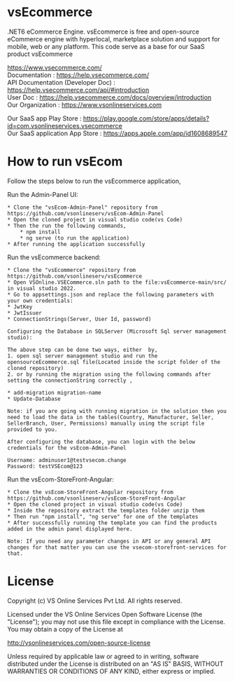 # vsEcommerce
.NET6 eCommerce Engine. vsEcommerce is free and open-source eCommerce engine with hyperlocal, marketplace solution and support for mobile, web or any platform. This code serve as a base for our SaaS product vsEcommerce

https://www.vsecommerce.com/ \
Documentation : https://help.vsecommerce.com/ \
API Documentation (Developer Doc) : https://help.vsecommerce.com/api/#introduction \
User Doc : https://help.vsecommerce.com/docs/overview/introduction \
Our Organization : https://www.vsonlineservices.com 

Our SaaS app Play Store : https://play.google.com/store/apps/details?id=com.vsonlineservices.vsecommerce \
Our SaaS application App Store : https://apps.apple.com/app/id1608689547 

# How to run vsEcom
Follow the steps below to run the vsEcommerce application,

Run the Admin-Panel UI:

    * Clone the "vsEcom-Admin-Panel" repository from https://github.com/vsonlineserv/vsEcom-Admin-Panel
    * Open the cloned project in visual studio code(vs Code)
    * Then the run the following commands,
        * npm install
        * ng serve (to run the application)
    * After running the application successfully

Run the vsEcommerce backend:

    * Clone the "vsEcommerce" repository from https://github.com/vsonlineserv/vsEcommerce
    * Open VSOnline.VSECommerce.sln path to the file:vsEcommerce-main/src/ in visual studio 2022.
    * Go to appsettings.json and replace the following parameters with your own credentials:
    * JwtKey
    * JwtIssuer
    * ConnectionStrings(Server, User Id, password)

    Configuring the Database in SQLServer (Microsoft Sql server management studio):

    The above step can be done two ways, either  by,
    1. open sql server management studio and run the opensourceEcommerce.sql file(Located inside the script folder of the cloned repository)
    2. or by running the migration using the following commands after setting the connectionString correctly ,

    * add-migration migration-name
    * Update-Database

    Note: if you are going with running migration in the solution then you need to load the data in the tables(Country, Manufacturer, Seller, SellerBranch, User, Permissions) manually using the script file provided to you.

    After configuring the database, you can login with the below credentials for the vsEcom-Admin-Panel
    
    Username: adminuser1@testvsecom.change
    Password: testVSEcom@123

Run the vsEcom-StoreFront-Angular:

    * Clone the vsEcom-StoreFront-Angular repository from https://github.com/vsonlineserv/vsEcom-StoreFront-Angular
    * Open the cloned project in visual studio code(vs Code)
    * Inside the repository extract the templates folder unzip them
    * Then run "npm install", "ng serve" for one of the templates
    * After successfully running the template you can find the products added in the admin panel displayed here.

    Note: If you need any parameter changes in API or any general API changes for that matter you can use the vsecom-storefront-services for that.

# License
Copyright (c) VS Online Services Pvt Ltd. All rights reserved.

Licensed under the VS Online Services Open Software License (the "License"); you may not use this file except in compliance with the License. You may obtain a copy of the License at

http://vsonlineservices.com/open-source-license

Unless required by applicable law or agreed to in writing, software distributed under the License is distributed on an "AS IS" BASIS, WITHOUT WARRANTIES OR CONDITIONS OF ANY KIND, either express or implied.
